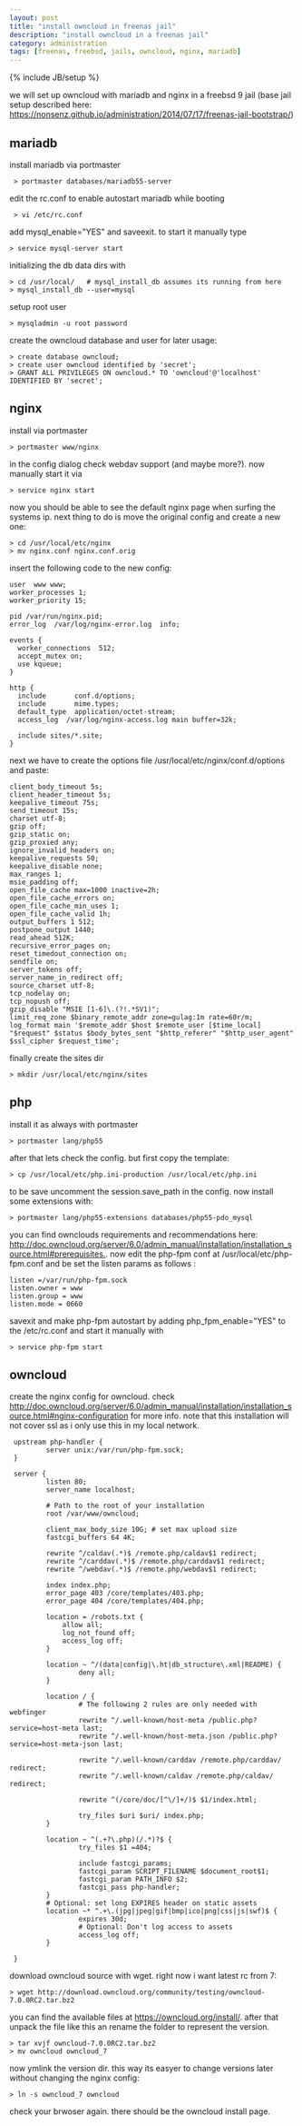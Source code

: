 ```yaml
---
layout: post
title: "install owncloud in freenas jail"
description: "install owncloud in a freenas jail"
category: administration
tags: [freenas, freebsd, jails, owncloud, nginx, mariadb]
---
```

{% include JB/setup %}

we will set up owncloud with mariadb and nginx in a freebsd 9 jail (base jail setup described here: <https://nonsenz.github.io/administration/2014/07/17/freenas-jail-bootstrap/>)

## mariadb

install mariadb via portmaster

     > portmaster databases/mariadb55-server
     
edit the rc.conf to enable autostart mariadb while booting

     > vi /etc/rc.conf

add mysql_enable="YES" and saveexit. to start it manually type

    > service mysql-server start
  
initializing the db data dirs with

    > cd /usr/local/   # mysql_install_db assumes its running from here
    > mysql_install_db --user=mysql

setup root user

    > mysqladmin -u root password
    
create the owncloud database and user for later usage:

    > create database owncloud;
    > create user owncloud identified by 'secret';
    > GRANT ALL PRIVILEGES ON owncloud.* TO 'owncloud'@'localhost' IDENTIFIED BY 'secret';

## nginx

install via portmaster

    > portmaster www/nginx
    
in the config dialog check webdav support (and maybe more?).
now manually start it via 

    > service nginx start

now you should be able to see the default nginx page when surfing the systems ip. next thing to do is move the original config and create a new one:

    > cd /usr/local/etc/nginx
    > mv nginx.conf nginx.conf.orig
    
insert the following code to the new config:

    user  www www;
    worker_processes 1;
    worker_priority 15;
     
    pid /var/run/nginx.pid;
    error_log  /var/log/nginx-error.log  info;
     
    events {
      worker_connections  512;
      accept_mutex on;
      use kqueue;
    }
     
    http {
      include       conf.d/options;
      include       mime.types;
      default_type  application/octet-stream;
      access_log  /var/log/nginx-access.log main buffer=32k;
     
      include sites/*.site;
    }

next we have to create the options file /usr/local/etc/nginx/conf.d/options and paste:

    client_body_timeout 5s;
    client_header_timeout 5s;
    keepalive_timeout 75s;
    send_timeout 15s;
    charset utf-8;
    gzip off;
    gzip_static on;
    gzip_proxied any;
    ignore_invalid_headers on;
    keepalive_requests 50;
    keepalive_disable none;
    max_ranges 1;
    msie_padding off;
    open_file_cache max=1000 inactive=2h;
    open_file_cache_errors on;
    open_file_cache_min_uses 1;
    open_file_cache_valid 1h;
    output_buffers 1 512;
    postpone_output 1440;
    read_ahead 512K;
    recursive_error_pages on;
    reset_timedout_connection on;
    sendfile on;
    server_tokens off;
    server_name_in_redirect off;
    source_charset utf-8;
    tcp_nodelay on;
    tcp_nopush off;
    gzip_disable "MSIE [1-6]\.(?!.*SV1)";
    limit_req_zone $binary_remote_addr zone=gulag:1m rate=60r/m;
    log_format main '$remote_addr $host $remote_user [$time_local] "$request" $status $body_bytes_sent "$http_referer" "$http_user_agent" $ssl_cipher $request_time';

finally create the sites dir 

    > mkdir /usr/local/etc/nginx/sites
    
## php

install it as always with portmaster

    > portmaster lang/php55

after that lets check the config. but first copy the template:

    > cp /usr/local/etc/php.ini-production /usr/local/etc/php.ini

to be save uncomment the session.save_path in the config.
now install some extensions with:

    > portmaster lang/php55-extensions databases/php55-pdo_mysql 
    
you can find ownclouds requirements and recommendations here: <http://doc.owncloud.org/server/6.0/admin_manual/installation/installation_source.html#prerequisites.>. 
now edit the php-fpm conf at /usr/local/etc/php-fpm.conf and be set the listen params as follows :

    listen =/var/run/php-fpm.sock
    listen.owner = www
    listen.group = www
    listen.mode = 0660

savexit and make php-fpm autostart by adding php_fpm_enable="YES" to the /etc/rc.conf and start it manually with

    > service php-fpm start
    
## owncloud

create the nginx config for owncloud. check <http://doc.owncloud.org/server/6.0/admin_manual/installation/installation_source.html#nginx-configuration> for more info. note that this installation will not cover ssl as i only use this in my local network.

     upstream php-handler {
             server unix:/var/run/php-fpm.sock;
     }
     
     server {
             listen 80;
             server_name localhost;
     
             # Path to the root of your installation
             root /var/www/owncloud;
     
             client_max_body_size 10G; # set max upload size
             fastcgi_buffers 64 4K;
     
             rewrite ^/caldav(.*)$ /remote.php/caldav$1 redirect;
             rewrite ^/carddav(.*)$ /remote.php/carddav$1 redirect;
             rewrite ^/webdav(.*)$ /remote.php/webdav$1 redirect;
     
             index index.php;
             error_page 403 /core/templates/403.php;
             error_page 404 /core/templates/404.php;
     
             location = /robots.txt {
                 allow all;
                 log_not_found off;
                 access_log off;
             }
     
             location ~ ^/(data|config|\.ht|db_structure\.xml|README) {
                     deny all;
             }
     
             location / {
                     # The following 2 rules are only needed with webfinger
                     rewrite ^/.well-known/host-meta /public.php?service=host-meta last;
                     rewrite ^/.well-known/host-meta.json /public.php?service=host-meta-json last;
     
                     rewrite ^/.well-known/carddav /remote.php/carddav/ redirect;
                     rewrite ^/.well-known/caldav /remote.php/caldav/ redirect;
     
                     rewrite ^(/core/doc/[^\/]+/)$ $1/index.html;
     
                     try_files $uri $uri/ index.php;
             }
     
             location ~ ^(.+?\.php)(/.*)?$ {
                     try_files $1 =404;
     
                     include fastcgi_params;
                     fastcgi_param SCRIPT_FILENAME $document_root$1;
                     fastcgi_param PATH_INFO $2;
                     fastcgi_pass php-handler;
             }
             # Optional: set long EXPIRES header on static assets
             location ~* ^.+\.(jpg|jpeg|gif|bmp|ico|png|css|js|swf)$ {
                     expires 30d;
                     # Optional: Don't log access to assets
                     access_log off;
             }
     
     }

download owncloud source with wget. right now i want latest rc from 7:

    > wget http://download.owncloud.org/community/testing/owncloud-7.0.0RC2.tar.bz2

you can find the available files at <https://owncloud.org/install/>.
after that unpack the file like this an rename the folder to represent the version.

    > tar xvjf owncloud-7.0.0RC2.tar.bz2
    > mv owncloud owncloud_7
   
now ymlink the version dir. this way its easyer to change versions later without changing the nginx config:

    > ln -s owncloud_7 owncloud

check your brwoser again. there should be the owncloud install page. 

